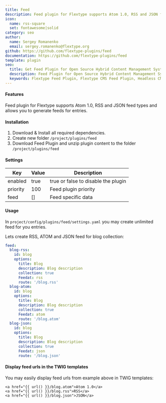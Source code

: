 ```yaml
---
title: Feed
description: Feed plugin for Flextype supports Atom 1.0, RSS and JSON feed types and allows you to generate feeds for entries.
icon:
  name: rss-square
  set: fontawesome|solid
category: seo
author:
  name: Sergey Romanenko
  email: sergey.romanenko@flextype.org
github: https://github.com/flextype-plugins/feed
documentation: https://github.com/flextype-plugins/feed
template: plugin
seo:
  title: Get Feed Plugin for Open Source Hybrid Content Management System
  description: Feed Plugin for Open Source Hybrid Content Management System supports Atom 1.0, RSS and JSON feed types and allows you to generate feeds
  keywords: Flextype Feed Plugin, Flextype CMS Feed Plugin, Headless CMS Feed Plugin, Download Flat File CMS Feed Plugin, Download Flat File Content Management System Feed Plugin, Download PHP CMS Feed Plugin, Feed Plugin, Plugin, Feed, Content, Management, System, PHP, CMS
---
```


#### Features

Feed plugin for Flextype supports Atom 1.0, RSS and JSON feed types and allows you to generate feeds for entries.

#### Installation

1. Download & Install all required dependencies.
2. Create new folder `/project/plugins/feed`
3. Download Feed Plugin and unzip plugin content to the folder `/project/plugins/feed`

#### Settings

| Key | Value | Description |
|---|---|---|
| enabled | true | true or false to disable the plugin |
| priority | 100 | Feed plugin priority |
| feed | [] | Feed specific data |

#### Usage

In `project/config/plugins/feed/settings.yaml` you may create unlimited feed for you entries.

Lets create RSS, ATOM and JSON feed for blog collection:

```yaml
feed:
  blog-rss:
    id: blog
    options:
      title: Blog
      description: Blog description
      collection: true
      Feedat: rss
      route: '/blog.rss'
  blog-atom:
    id: blog
    options:
      title: Blog
      description: Blog description
      collection: true
      Feedat: atom
      route: '/blog.atom'
  blog-json:
    id: blog
    options:
      title: Blog
      description: Blog description
      collection: true
      Feedat: json
      route: '/blog.json'
```

#### Display feed urls in the TWIG templates

You may easily display feed urls from example above in TWIG templates:

```twig
<a href="{{ url() }}/blog.atom">Atom 1.0</a>
<a href="{{ url() }}/blog.rss">RSS</a>
<a href="{{ url() }}/blog.json">JSON</a>
```
